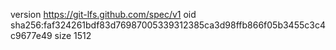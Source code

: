 version https://git-lfs.github.com/spec/v1
oid sha256:faf324261bdf83d76987005339312385ca3d98ffb866f05b3455c3c4c9677e49
size 1512
